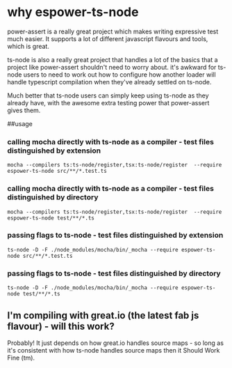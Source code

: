 # why espower-ts-node

power-assert is a really great project which makes writing expressive test much easier. It supports a lot of different javascript flavours and tools, which is great.

ts-node is also a really great project that handles a lot of the basics that a project like power-assert shouldn't need to worry about. it's awkward for ts-node users to need to work out how to configure how another loader will handle typescript compilation when they've already settled on ts-node.

Much better that ts-node users can simply keep using ts-node as they already have, with the awesome extra testing power that power-assert gives them.

##usage

### calling mocha directly with ts-node as a compiler - test files distinguished by extension

`mocha --compilers ts:ts-node/register,tsx:ts-node/register  --require espower-ts-node src/**/*.test.ts`

### calling mocha directly with ts-node as a compiler - test files distinguished by directory

`mocha --compilers ts:ts-node/register,tsx:ts-node/register  --require espower-ts-node test/**/*.ts`

### passing flags to ts-node - test files distinguished by extension

`ts-node -D -F ./node_modules/mocha/bin/_mocha --require espower-ts-node src/**/*.test.ts`

### passing flags to ts-node - test files distinguished by directory

`ts-node -D -F ./node_modules/mocha/bin/_mocha --require espower-ts-node test/**/*.ts`

## I'm compiling with great.io (the latest fab js flavour) - will this work?

Probably! It just depends on how great.io handles source maps - so long as it's consistent with how ts-node handles source maps then it Should Work Fine (tm).
